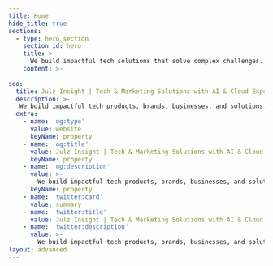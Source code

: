 ```yaml
---
title: Home
hide_title: true
sections:
  - type: hero_section
    section_id: hero
    title: >-
      We build impactful tech solutions that solve complex challenges.
    content: >- 
      
seo:
  title: Julz Insight | Tech & Marketing Solutions with AI & Cloud Expertise
  description: >-
   We build impactful tech products, brands, businesses, and solutions. Illuminating possibilities.
  extra:
    - name: 'og:type'
      value: website
      keyName: property
    - name: 'og:title'
      value: Julz Insight | Tech & Marketing Solutions with AI & Cloud Expertise
      keyName: property
    - name: 'og:description'
      value: >-
        We build impactful tech products, brands, businesses, and solutions. Illuminating possibilities.
      keyName: property
    - name: 'twitter:card'
      value: summary
    - name: 'twitter:title'
      value: Julz Insight | Tech & Marketing Solutions with AI & Cloud Expertise
    - name: 'twitter:description'
      value: >-
        We build impactful tech products, brands, businesses, and solutions. Illuminating possibilities.
layout: advanced
---
```

